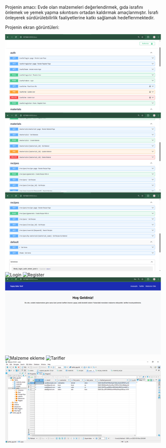 Projenin amacı: Evde olan malzemeleri değerlendirmek, gıda israfını önlemek ve yemek yapma sıkıntısını ortadan kaldırmak amaçlanmıştır. İsrafı önleyerek sürdürülebilirlik faaliyetlerine katkı sağlamak hedeflenmektedir.


Projenin ekran görüntüleri:

![api](images/api-1.png)
![api](images/api-2.png)
![api](images/api-3.png)
![Login](images/Login_sayfası.png)
![Register](images/Register_sayfası.png)
![Anasayfa](images/Anasayfa.png)
![Malzeme ekleme](images/Malzeme_ekleme_sayfası.png)
![Tarifler](images/Tarifler_sayfası.png)
![DB](images/db.png)




